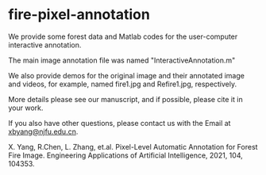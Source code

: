 # fire-pixel-annotation

We provide some forest data and Matlab codes for the user-computer interactive annotation.

The main image annotation file was named "InteractiveAnnotation.m"

We also provide demos for the original image and their annotated image and videos, for example, named fire1.jpg and Refire1.jpg, respectively.

More details please see our manuscript, and if possible, please cite it in your work.

If you also have other questions, please contact us with the Email at xbyang@njfu.edu.cn.



X. Yang, R.Chen, L. Zhang, et.al. Pixel-Level Automatic Annotation for Forest Fire Image. Engineering Applications of Artificial Intelligence, 2021, 104, 104353.
